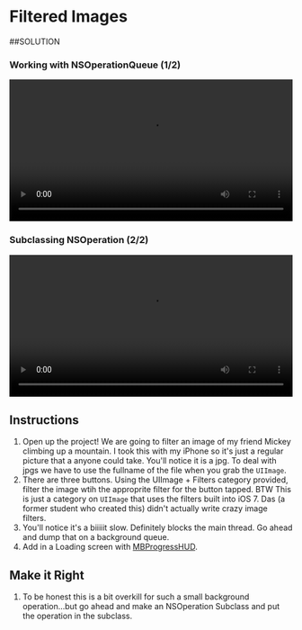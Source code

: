 

# Filtered Images

##SOLUTION

### Working with NSOperationQueue (1/2)
<video controls width="100%">
<source src="https://curriculum-content.s3.amazonaws.com/ios/NSOperation/nsoperationqueue.mp4" type="video/mp4" >
  Your browser does not support the video tag. We recommend using Chrome.
  </video> 
  
  
### Subclassing NSOperation (2/2)
  <video controls width="100%">
<source src="https://curriculum-content.s3.amazonaws.com/ios/NSOperation/NSOperationSublclass.mp4" type="video/mp4" >
  Your browser does not support the video tag. We recommend using Chrome.
  </video> 


## Instructions

  1. Open up the project! We are going to filter an image of my friend Mickey climbing up a mountain. I took this with my iPhone so it's just a regular picture that a anyone could take. You'll notice it is a jpg. To deal with jpgs we have to use the fullname of the file when you grab the `UIImage`. 
  2. There are three buttons. Using the UIImage + Filters category provided, filter the image wtih the approprite filter for the button tapped. BTW This is just a category on `UIImage` that uses the filters built into iOS 7. Das (a former student who created this) didn't actually write crazy image filters.
  3. You'll notice it's a biiiiit slow. Definitely blocks the main thread. Go ahead and dump that on a background queue.
  4. Add in a Loading screen with [MBProgressHUD](https://github.com/jdg/MBProgressHUD).


## Make it Right

  1. To be honest this is a bit overkill for such a small background operation...but go ahead and make an NSOperation Subclass and put the operation in the subclass.
